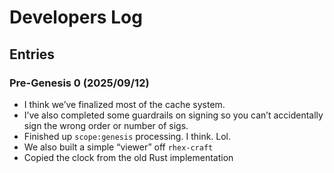# Developers Log

## Entries

### Pre-Genesis 0 (2025/09/12)

-   I think we’ve finalized most of the cache system.
-   I’ve also completed some guardrails on signing so you can’t accidentally sign the wrong order or number of sigs.
-   Finished up `scope:genesis` processing. I think. Lol.
-   We also built a simple “viewer” off `rhex-craft`
-   Copied the clock from the old Rust implementation
